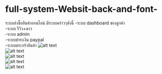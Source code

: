 # full-system-Websit-back-and-font-
ระบบส่งซื้อสินค้าออนไลน์
มีระบบคร่าวๆดังนี้ 
  -ระบบ dashboard ของลูกค้า <br />
  -ระบบ รีวิว+ดาว<br />
  -ระบบ admin <br />
  -ระบบชำระเงิน paypal <br />
  -ระบบตระกร้าสินค้า
![alt text](https://github.com/PIVSINGSOM/full-system-Websit-back-and-font-/blob/master/1.png?raw=true)<br />
![alt text](https://github.com/PIVSINGSOM/full-system-Websit-back-and-font-/blob/master/2.png?raw=true)<br />
![alt text](https://github.com/PIVSINGSOM/full-system-Websit-back-and-font-/blob/master/3.png?raw=true)<br />
![alt text](https://github.com/PIVSINGSOM/full-system-Websit-back-and-font-/blob/master/4.png?raw=true)<br />
![alt text](https://github.com/PIVSINGSOM/full-system-Websit-back-and-font-/blob/master/5.png?raw=true)<br />
